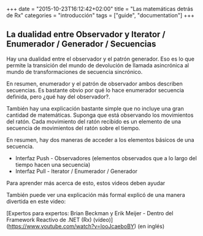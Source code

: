 +++
date = "2015-10-23T16:12:42+02:00"
title = "Las matemáticas detrás de Rx"
categories = "introducción"
tags = ["guide", "documentation"]
+++

## La dualidad entre Observador y Iterator / Enumerador / Generador / Secuencias

Hay una dualidad entre el observador y el patrón generador. Eso es lo que permite la transición del mundo de devolución de llamada asincrónica al mundo de transformaciones de secuencia sincrónico.

En resumen, enumerador y el patrón de observador ambos describen secuencias. Es bastante obvio por qué lo hace enumerador secuencia definida, pero ¿qué hay del observador?.

También hay una explicación bastante simple que no incluye una gran cantidad de matemáticas. Suponga que está observando los movimientos del ratón. Cada movimiento del ratón recibido es un elemento de una secuencia de movimientos del ratón sobre el tiempo.

En resumen, hay dos maneras de acceder a los elementos básicos de una secuencia.

* Interfaz Push - Observadores (elementos observados que a lo largo del tiempo hacen una secuencia)
* Interfaz Pull - Iterator / Enumerador / Generador

Para aprender más acerca de esto, estos videos deben ayudar

También puede ver una explicación más formal explicó de una manera divertida en este video:

[Expertos para expertos: Brian Beckman y Erik Meijer - Dentro del Framework Reactivo de .NET (Rx) (vídeo)] (https://www.youtube.com/watch?v=looJcaeboBY) (en inglés)

